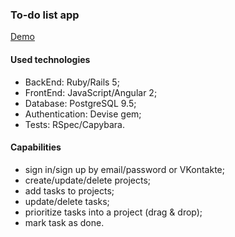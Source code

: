 ### To-do list app

[Demo](http://simple-todo-app.herokuapp.com)

#### Used technologies
 - BackEnd: Ruby/Rails 5;
 - FrontEnd: JavaScript/Angular 2;
 - Database: PostgreSQL 9.5;
 - Authentication: Devise gem;
 - Tests: RSpec/Capybara.

#### Capabilities
 - sign in/sign up by email/password or VKontakte;
 - create/update/delete projects;
 - add tasks to projects;
 - update/delete tasks;
 - prioritize tasks into a project (drag & drop);
 - mark task as done.